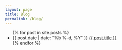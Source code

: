 ```yaml
---
layout: page
title: Blog
permalink: /blog/
---
```


<ul class="post-list">
    {% for post in site.posts %}
      <li>
        <span class="blog-date">{{ post.date | date: "%b %-d, %Y" }}</span>
        <a class="blog-link" href="{{ post.url | prepend: site.baseurl }}">{{ post.title }}</a>
      </li>
    {% endfor %}
</ul>